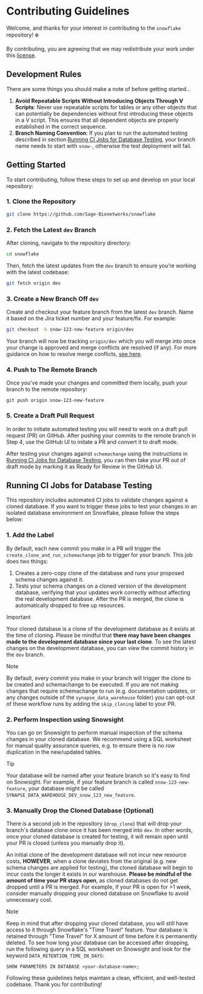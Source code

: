 # Contributing Guidelines

Welcome, and thanks for your interest in contributing to the `snowflake` repository! :snowflake:

By contributing, you are agreeing that we may redistribute your work under this [license](https://github.com/Sage-Bionetworks/snowflake/tree/snow-90-auto-db-clone?tab=License-1-ov-file#).

## Development Rules

There are some things you should make a note of before getting started...

1. **Avoid Repeatable Scripts Without Introducing Objects Through V Scripts**:
   Never use repeatable scripts for tables or any other objects that can potentially be dependencies without first introducing these objects in a V script. This ensures that all dependent objects are properly established in the correct sequence.
2. **Branch Naming Convention**:
   If you plan to run the automated testing described in section [Running CI Jobs for Database Testing](#running-ci-jobs-for-database-testing), your branch name needs to start with `snow-`, otherwise the test deployment will fail.
   
## Getting Started

To start contributing, follow these steps to set up and develop on your local repository:

### 1. Clone the Repository

```bash
git clone https://github.com/Sage-Bionetworks/snowflake
```

### 2. Fetch the Latest `dev` Branch

After cloning, navigate to the repository directory:

```bash
cd snowflake
```

Then, fetch the latest updates from the `dev` branch to ensure you’re working with the latest codebase:

```bash
git fetch origin dev
```

### 3. Create a New Branch Off `dev`

Create and checkout your feature branch from the latest `dev` branch. Name it based on the Jira ticket number and your feature/fix. For example:

```bash
git checkout -b snow-123-new-feature origin/dev
```

Your branch will now be tracking `origin/dev` which you will merge into once your change is approved and merge conflicts are resolved (if any). For more guidance on how to resolve merge conflicts, [see here](https://docs.github.com/en/pull-requests/collaborating-with-pull-requests/addressing-merge-conflicts/about-merge-conflicts#resolving-merge-conflicts).

### 4. Push to The Remote Branch

Once you've made your changes and committed them locally, push your branch to the remote repository:

```
git push origin snow-123-new-feature
```

### 5. Create a Draft Pull Request

In order to initiate automated testing you will need to work on a draft pull request (PR) on GitHub. After pushing your commits to
the remote branch in Step 4, use the GitHub UI to initate a PR and convert it to draft mode.

After testing your changes against `schemachange` using the instructions in [Running CI Jobs for Database Testing](#running-ci-jobs-for-database-testing),
you can then take your PR out of draft mode by marking it as Ready for Review in the GitHub UI.

## Running CI Jobs for Database Testing

This repository includes automated CI jobs to validate changes against a cloned database. If you want to trigger these jobs to test your changes in an isolated database environment on Snowflake, please follow the steps below:

### 1. Add the Label

By default, each new commit you make in a PR will trigger the `create_clone_and_run_schemachange` job to trigger for your branch. This job does two things:

1. Creates a zero-copy clone of the database and runs your proposed schema changes against it.
2. Tests your schema changes on a cloned version of the development database, verifying that your updates work correctly without
affecting the real development database. After the PR is merged, the clone is automatically dropped to free up resources.

> [!IMPORTANT]
> Your cloned database is a clone of the development database as it exists at the time of cloning. Please be mindful that
> **there may have been changes made to the development database since your last clone**. To see the latest changes on
> the development database, you can view the commit history in the `dev` branch.

> [!NOTE]
> By default, every commit you make in your branch will trigger the clone to be created and schemachange to be executed.
> If you are not making changes that require schemachange to run (e.g. documentation updates, or any changes outside of the
> `synapse_data_warehouse` folder) you can opt-out of these workflow runs by adding the `skip_cloning` label to your PR.

### 2. Perform Inspection using Snowsight

You can go on Snowsight to perform manual inspection of the schema changes in your cloned database. We recommend using a SQL worksheet for manual quality assurance queries, e.g. to ensure there is no row duplication in the new/updated tables.

> [!TIP]
> Your database will be named after your feature branch so it's easy to find on Snowsight. For example, if your feature branch is called
> `snow-123-new-feature`, your database might be called `SYNAPSE_DATA_WAREHOUSE_DEV_snow_123_new_feature`.

### 3. Manually Drop the Cloned Database (Optional)

There is a second job in the repository (`drop_clone`) that will drop your branch's database clone once it has been merged into `dev`.
In other words, once your cloned database is created for testing, it will remain open until your PR is closed (unless you manually drop it).

An initial clone of the development database will not incur new resource costs, **HOWEVER**, when a clone deviates from the original
(e.g. new schema changes are applied for testing), the cloned database will begin to incur costs the longer it exists in our warehouse.
**Please be mindful of the amount of time your PR stays open**, as cloned databases do not get dropped until a PR is merged. For example, if your PR is open for >1 week, consider manually dropping your cloned database on Snowflake to avoid unnecessary cost.

> [!NOTE]
> Keep in mind that after dropping your cloned database, you will still have access to it through Snowflake's "Time Travel"
> feature. Your database is retained through "Time Travel" for X amount of time before it is permanently deleted. To see
> how long your database can be accessed after dropping, run the following query in a SQL worksheet on Snowsight and look
> for the keyword `DATA_RETENTION_TIME_IN_DAYS`:
> 
> ```
> SHOW PARAMETERS IN DATABASE <your-database-name>;
> ```

Following these guidelines helps maintain a clean, efficient, and well-tested codebase. Thank you for contributing!
